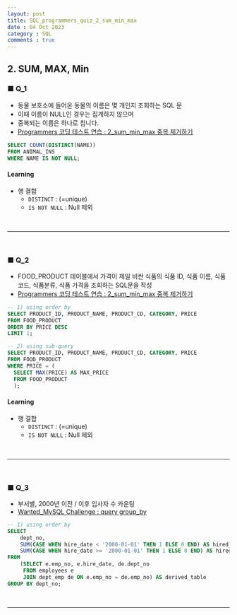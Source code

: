 ```yaml
---
layout: post
title: SQL_programmers_quiz_2_sum_min_max
date : 04 Oct 2023
category : SQL
comments : true
---
```


## 2. SUM, MAX, Min
### ■ Q_1
 - 동물 보호소에 들어온 동물의 이름은 몇 개인지 조회하는 SQL 문
 - 이때 이름이 NULL인 경우는 집계하지 않으며 
 - 중복되는 이름은 하나로 칩니다.
 - [Programmers 코딩 테스트 연습 : 2_sum_min_max 중복 제거하기](https://school.programmers.co.kr/learn/courses/30/lessons/59408)  

```sql
SELECT COUNT(DISTINCT(NAME))
FROM ANIMAL_INS
WHERE NAME IS NOT NULL;
```
#### Learning
 - 행 결합
   - `DISTINCT` : (=unique)
   - `IS NOT NULL` : Null 제외


<br>

--- 

<br>

### ■ Q_2
 - FOOD_PRODUCT 테이블에서 가격이 제일 비싼 식품의 식품 ID, 식품 이름, 식품 코드, 식품분류, 식품 가격을 조회하는 SQL문을 작성
 - [Programmers 코딩 테스트 연습 : 2_sum_min_max 중복 제거하기](https://school.programmers.co.kr/learn/courses/30/lessons/131115)  

```sql
-- 1) using order by
SELECT PRODUCT_ID, PRODUCT_NAME, PRODUCT_CD, CATEGORY, PRICE
FROM FOOD_PRODUCT
ORDER BY PRICE DESC
LIMIT 1;

-- 2) using sub-query
SELECT PRODUCT_ID, PRODUCT_NAME, PRODUCT_CD, CATEGORY, PRICE
FROM FOOD_PRODUCT
WHERE PRICE = (
  SELECT MAX(PRICE) AS MAX_PRICE
  FROM FOOD_PRODUCT
  );
```
#### Learning
 - 행 결합
   - `DISTINCT` : (=unique)
   - `IS NOT NULL` : Null 제외


<br>

--- 

<br>

### ■ Q_3
 - 부서별, 2000년 이전 / 이후 입사자 수 카운팅
 - [Wanted_MySQL Challenge : query group_by](https://www.notion.so/Wanted-MySQL-f618059376104027bda91aa08e36cce4#8fccb3619bf6453b867413676ad0fcd3)

```sql
-- 1) using order by
SELECT 
    dept_no,
    SUM(CASE WHEN hire_date < '2000-01-01' THEN 1 ELSE 0 END) AS hired_before_2000,
    SUM(CASE WHEN hire_date >= '2000-01-01' THEN 1 ELSE 0 END) AS hired_after_2000
FROM 
    (SELECT e.emp_no, e.hire_date, de.dept_no 
     FROM employees e 
     JOIN dept_emp de ON e.emp_no = de.emp_no) AS derived_table
GROUP BY dept_no;
```

<br>

--- 

<br>